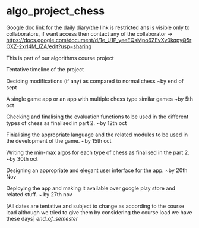 # algo_project_chess

Google doc link for the daily diary(the link is restricted ans is visible only to collaborators, if want access then contact any of the collaborator
-> https://docs.google.com/document/d/1e_U1P_yeeEQsMpo6ZEvXy0kqpyQ5rOXZ-2xrl4M_IZA/edit?usp=sharing 

This is part of our algorithms course project

Tentative timeline of the project

Deciding modifications (if any) as compared to normal chess ~by end of sept

A single game app or an app with multiple chess type similar games ~by 5th oct

Checking and finalising the evaluation functions to be used in the different types of chess as finalised in part 2. ~by 12th oct

Finialising the appropriate language and the related modules to be used in the development of the game. ~by 15th oct

Writing the min-max algos for each type of chess as finalised in the part 2. ~by 30th oct

Designing an appropriate and elegant user interface for the app. ~by 20th Nov

Deploying the app and making it available over google play store and related stuff. ~ by 27th nov


[All dates are tentative and subject to change as according to the course load although we tried to give them by considering the course load we have these days]
*end_of_semester*
